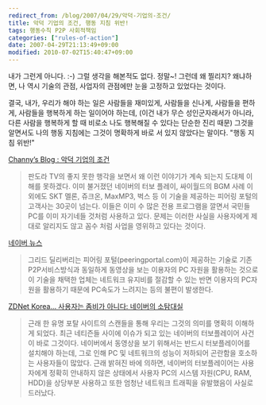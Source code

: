 ```yaml
---
redirect_from: /blog/2007/04/29/악덕-기업의-조건/
title: 악덕 기업의 조건, 행동 지침 위반!
tags: 행동수칙 P2P 사회적책임
categories: ["rules-of-action"]
date: 2007-04-29T21:13:49+09:00
modified: 2010-07-02T15:40:47+09:00
---
```

내가 그런게 아니다. :-) 그럴 생각을 해본적도 없다. 정말~! 그런데 왜
찔리지? 왜냐하면, 나 역시 기술의 관점, 사업자의 관점에만 눈을 고정하고
있었다는 것이다.

결국, 내가, 우리가 해야 하는 일은 사람들을 재미있게, 사람들을 신나게,
사람들을 편하게, 사람들을 행복하게 하는 일이어야 하는데, (이건 내가 무슨
성인군자래서가 아니라, 다른 사람을 행복하게 할 때 비로소 나도 행복해질
수 있다는 단순한 진리 때문) 그것을 알면서도 나의 행동 지침에는 그것이
명확하게 바로 서 있지 않았다는 말이다. "행동 지침 위반!"


[Channy’s Blog : 악덕 기업의 조건](http://channy.tistory.com/156)

> 판도라 TV의 좋지 못한 행각을 보면서 왜 이런 이야기가 계속 되는지 도대체
> 이해를 못하겠다. 이미 불거졌던 네이버의 터보 플레이, 싸이월드의 BGM
> 사례 이외에도 SKT 멜론, 쥬크온, MaxMP3, 벅스 등 이 기술을 제공하는
> 피어링 포털의 고객사는 30곳이 넘는다.
> 이들은 이미 수 많은 전용 프로그램을 깔면서 국민들 PC를 이미 자기네들
> 것처럼 사용하고 있다. 문제는 이러한 사실을 사용자에게 제대로 알리지도
> 않고 꼼수 처럼 사업을 영위하고 있다는 것이다.

[네이버 뉴스](http://news.naver.com/news/read.php?mode=LSD&office_id=001&article_id=0001616500&section_id=105&menu_id=105)

> 그리드 딜리버리는 피어링 포털(peeringportal.com)이 제공하는 기술로
> 기존 P2P서비스방식과 동일하게 동영상을 보는 이용자의 PC 자원을 활용하는
> 것으로 이 기술을 채택한 업체는 네트워크 유지비를 절감할 수 있는 반면
> 이용자의 PC자원을 활용하기 때문에 PC속도가 느려지는 등의 불편이 발생한다.  

[ZDNet Korea... 사용자는 좀비가 아니다: 네이버의 소탐대실](http://www.zdnet.co.kr/itbiz/column/anchor/hsryu/0,39030308,39131846,00.htm)

> 근래 한 유명 포탈 사이트의 스캔들을 통해 우리는 그것의 의미를 명확히
> 이해하게 되었다. 최근 네티즌들 사이에 이슈가 되고 있는 네이버의
> 터보플레이어 사건이 바로 그것이다. 네이버에서 동영상을 보기 위해서는
> 반드시 터보플레이어를 설치해야 하는데, 그로 인해 PC 및 네트워크의
> 성능이 저하되어 곤란함을 호소하는 사용자들이 많았다. 근래 밝혀진
> 바에 의하면, 네이버의 터보플레이어는 사용자에게 정확히 안내하지 않은
> 상태에서 사용자 PC의 시스템 자원(CPU, RAM, HDD)을 상당부분 사용하고
> 또한 엄청난 네트워크 트래픽을 유발했음이 사실로 드러났다.

